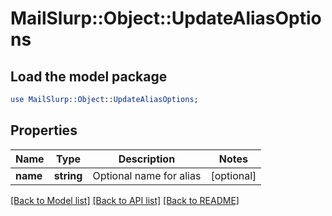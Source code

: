 # MailSlurp::Object::UpdateAliasOptions

## Load the model package
```perl
use MailSlurp::Object::UpdateAliasOptions;
```

## Properties
Name | Type | Description | Notes
------------ | ------------- | ------------- | -------------
**name** | **string** | Optional name for alias | [optional] 

[[Back to Model list]](../README.md#documentation-for-models) [[Back to API list]](../README.md#documentation-for-api-endpoints) [[Back to README]](../README.md)


